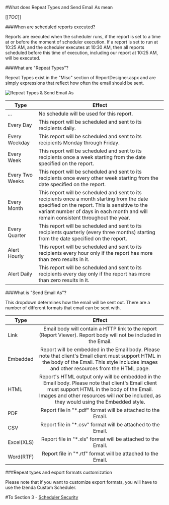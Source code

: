 #What does Repeat Types and Send Email As mean

[[_TOC_]]

###When are scheduled reports executed?

Reports are executed when the scheduler runs, if the report is set to a time at or before the moment of scheduler execution. If a report is set to run at 10:25 AM, and the scheduler executes at 10:30 AM, then all reports scheduled before this time of execution, including our report at 10:25 AM, will be executed.

###What are "Repeat Types"?

Repeat Types exist in the "Misc" section of ReportDesigner.aspx and are simply expressions that reflect how often the email should be sent.

![Repeat Types & Send Email As](http://wiki.izenda.us/FAQ/FAQ/RepeatType_And_Link.png)

|Type|Effect|
|-------------|-------------|
|...|No schedule will be used for this report.|
|Every Day|This report will be scheduled and sent to its recipients daily.|
|Every Weekday|This report will be scheduled and sent to its recipients Monday through Friday.|
|Every Week|This report will be scheduled and sent to its recipients once a week starting from the date specified on the report.|
|Every Two Weeks|This report will be scheduled and sent to its recipients once every other week starting from the date specified on the report.|
|Every Month|This report will be scheduled and sent to its recipients once a month starting from the date specified on the report. This is sensitive to the variant number of days in each month and will remain consistent throughout the year.|
|Every Quarter|This report will be scheduled and sent to its recipients quarterly (every three months) starting from the date specified on the report.|
|Alert Hourly|This report will be scheduled and sent to its recipients every hour only if the report has more than zero results in it.|
|Alert Daily|This report will be scheduled and sent to its recipients every day only if the report has more than zero results in it.|



###What is "Send Email As"?

This dropdown determines how the email will be sent out. There are a number of different formats that email can be sent with.

|Type|Effect|
| ------------- |:-------------:|
|Link|Email body will contain a HTTP link to the report (Report Viewer). Report body will not be included in the Email.|
|Embedded|Report will be embedded in the Email body. Please note that client's Email client must support HTML in the body of the Email. This style includes images and other resources from the HTML page.|
|HTML|Report's HTML output only will be embedded in the Email body. Please note that client's Email client must support HTML in the body of the Email. Images and other resources will *not* be included, as they would using the Embedded style.|
|PDF|Report file in "*.pdf" format will be attached to the Email.|
|CSV|Report file in "*.csv" format will be attached to the Email.|
|Excel(XLS)|Report file in "*.xls" format will be attached to the Email.|
|Word(RTF)|Report file in "*.rtf" format will be attached to the Email.|

###Repeat types and export formats customization

Please note that if you want to customize export formats, you will have to use the Izenda Custom Scheduler.

#To Section 3 - [Scheduler Security](http://wiki.izenda.us/FAQ/Implementing-Scheduler-Security)